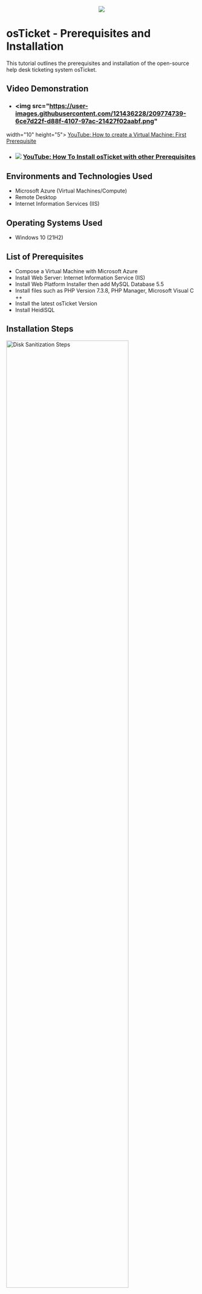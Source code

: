 <p align="center"> 
<img src="https://user-images.githubusercontent.com/121436228/209773155-7b753a93-42e9-4d82-b534-4c46ebc6adc7.png">
</p>

<h1>osTicket - Prerequisites and Installation</h1>
This tutorial outlines the prerequisites and installation of the open-source help desk ticketing system osTicket.<br />


<h2>Video Demonstration</h2>


- ### <img src="https://user-images.githubusercontent.com/121436228/209774739-6ce7d22f-d88f-4107-97ac-21427f02aabf.png" 
 width="10" 
 height="5"> [YouTube: How to create a Virtual Machine: First Prerequisite](https://youtu.be/YGWak28859s)
- ### <img src="https://user-images.githubusercontent.com/121436228/209774739-6ce7d22f-d88f-4107-97ac-21427f02aabf.png"> [YouTube: How To Install osTicket with other Prerequisites](https://www.youtube.com)

<h2>Environments and Technologies Used</h2>

- Microsoft Azure (Virtual Machines/Compute)
- Remote Desktop
- Internet Information Services (IIS)

<h2>Operating Systems Used </h2>

- Windows 10</b> (21H2)

<h2>List of Prerequisites</h2>

- Compose a Virtual Machine with Microsoft Azure
- Install Web Server: Internet Information Service (IIS)
- Install Web Platform Installer then add MySQL Database 5.5
- Install files such as PHP Version 7.3.8, PHP Manager, Microsoft Visual C ++
- Install the latest osTicket Version 
- Install HeidiSQL

<h2>Installation Steps</h2>

<p>
<img src="https://i.imgur.com/DJmEXEB.png" height="80%" width="80%" alt="Disk Sanitization Steps"/>
</p>
<p>
Lorem ipsum dolor sit amet, consectetur adipiscing elit, sed do eiusmod tempor incididunt ut labore et dolore magna aliqua. Ut enim ad minim veniam, quis nostrud exercitation ullamco laboris nisi ut aliquip ex ea commodo consequat. Duis aute irure dolor in reprehenderit in voluptate velit esse cillum dolore eu fugiat nulla pariatur.
</p>
<br />

<p>
<img src="https://i.imgur.com/DJmEXEB.png" height="80%" width="80%" alt="Disk Sanitization Steps"/>
</p>
<p>
Lorem ipsum dolor sit amet, consectetur adipiscing elit, sed do eiusmod tempor incididunt ut labore et dolore magna aliqua. Ut enim ad minim veniam, quis nostrud exercitation ullamco laboris nisi ut aliquip ex ea commodo consequat. Duis aute irure dolor in reprehenderit in voluptate velit esse cillum dolore eu fugiat nulla pariatur.
</p>
<br />

<p>
<img src="https://i.imgur.com/DJmEXEB.png" height="80%" width="80%" alt="Disk Sanitization Steps"/>
</p>
<p>
Lorem ipsum dolor sit amet, consectetur adipiscing elit, sed do eiusmod tempor incididunt ut labore et dolore magna aliqua. Ut enim ad minim veniam, quis nostrud exercitation ullamco laboris nisi ut aliquip ex ea commodo consequat. Duis aute irure dolor in reprehenderit in voluptate velit esse cillum dolore eu fugiat nulla pariatur.
</p>
<br />
